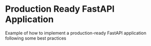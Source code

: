 # Production Ready FastAPI Application
Example of how to implement a production-ready FastAPI application following some best practices
